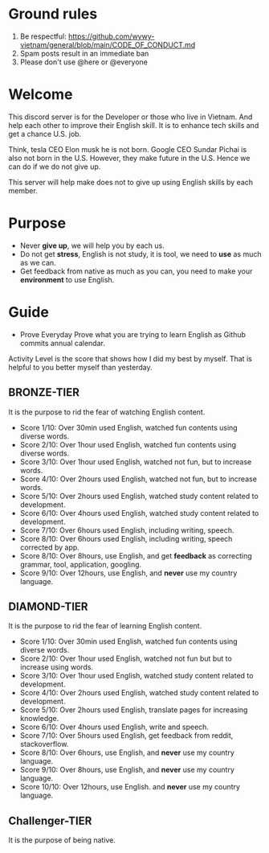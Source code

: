 # Ground rules 
1. Be respectful: https://github.com/wywy-vietnam/general/blob/main/CODE_OF_CONDUCT.md
2. Spam posts result in an immediate ban 
3. Please don't use @here or @everyone 

# Welcome 
This discord server is for the Developer or those who live in Vietnam. 
And help each other to improve their English skill. It is to enhance tech skills and get a chance U.S. job. 

Think, tesla CEO Elon musk he is not born. Google CEO Sundar Pichai is also not born in the U.S. However, they make future in the U.S. Hence we can do if we do not give up. 

This server will help make does not to give up using English skills by each member.

# Purpose
- Never **give up**, we will help you by each us.
- Do not get **stress**, English is not study, it is tool, we need to **use** as much as we can.
- Get feedback from native as much as you can, you need to make your **environment** to use English. 

# Guide 
- Prove 
Everyday Prove what you are trying to learn English as Github commits annual calendar.

Activity Level is the score that shows how I did my best by myself. That is helpful to you better myself than yesterday.

## BRONZE-TIER
It is the purpose to rid the fear of watching English content.
- Score 1/10: Over 30min used English, watched fun contents using diverse words.
- Score 2/10: Over 1hour used English, watched fun contents using diverse words.
- Score 3/10: Over 1hour used English, watched not fun, but to increase words.
- Score 4/10: Over 2hours used English, watched not fun, but to increase words.
- Score 5/10: Over 2hours used English, watched study content related to development.
- Score 6/10: Over 4hours used English, watched study content related to development.
- Score 7/10: Over 6hours used English, including writing, speech.
- Score 8/10: Over 6hours used English, including writing, speech corrected by app.
- Score 8/10: Over 8hours, use English, and get **feedback** as correcting grammar, tool, application, googling.
- Score 9/10: Over 12hours, use English, and **never** use my country language.

## DIAMOND-TIER
It is the purpose to rid the fear of learning English content.
- Score 1/10: Over 30min used English, watched fun contents using diverse words.
- Score 2/10: Over 1hour used English, watched not fun but but to increase using words.
- Score 3/10: Over 1hour used English, watched study content related to development.
- Score 4/10: Over 2hours used English, watched study content related to development.
- Score 5/10: Over 2hours used English, translate pages for increasing knowledge.
- Score 6/10: Over 4hours used English, write and speech.
- Score 7/10: Over 5hours used English, get feedback from reddit, stackoverflow.
- Score 8/10: Over 6hours, use English, and **never** use my country language.
- Score 9/10: Over 8hours, use English, and **never** use my country language.
- Score 10/10: Over 12hours, use English. and **never** use my country language.

## Challenger-TIER
It is the purpose of being native.

